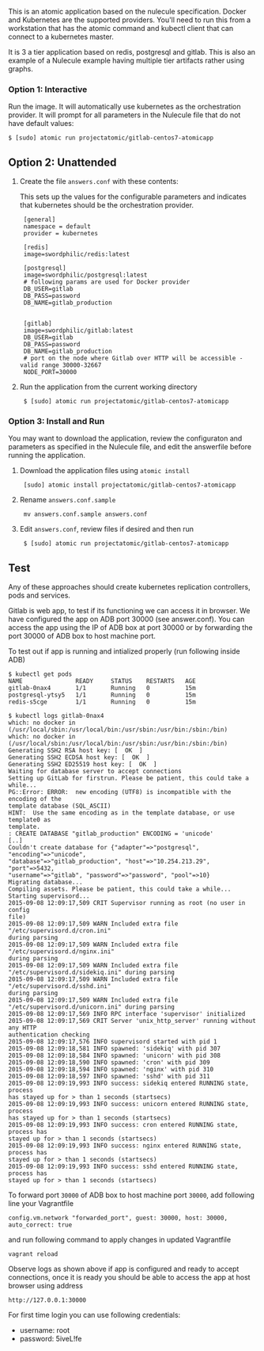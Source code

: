 This is an atomic application based on the nulecule specification. Docker and Kubernetes are the supported providers. You'll need to run this from a workstation that has the atomic command and kubectl client that can connect to a kubernetes master.

It is 3 a tier application based on redis, postgresql and gitlab. This is also an example of a Nulecule example having multiple tier artifacts rather using graphs.

### Option 1: Interactive

Run the image. It will automatically use kubernetes as the orchestration provider.  It will prompt for all parameters in the Nulecule file that do not have default values:

    $ [sudo] atomic run projectatomic/gitlab-centos7-atomicapp

## Option 2: Unattended

1. Create the file `answers.conf` with these contents:

    This sets up the values for the configurable parameters and indicates that kubernetes should be the orchestration provider.

        [general]
        namespace = default
        provider = kubernetes

        [redis]
        image=swordphilic/redis:latest

        [postgresql]
        image=swordphilic/postgresql:latest
        # following params are used for Docker provider
        DB_USER=gitlab
        DB_PASS=password
        DB_NAME=gitlab_production


        [gitlab]
        image=swordphilic/gitlab:latest
        DB_USER=gitlab
        DB_PASS=password
        DB_NAME=gitlab_production
        # port on the node where Gitlab over HTTP will be accessible - valid range 30000-32667
        NODE_PORT=30000


1. Run the application from the current working directory

        $ [sudo] atomic run projectatomic/gitlab-centos7-atomicapp

### Option 3: Install and Run

You may want to download the application, review the configuraton and parameters as specified in the Nulecule file, and edit the answerfile before running the application.

1. Download the application files using `atomic install`

        [sudo] atomic install projectatomic/gitlab-centos7-atomicapp

1. Rename `answers.conf.sample`

        mv answers.conf.sample answers.conf

1. Edit `answers.conf`, review files if desired and then run

        $ [sudo] atomic run projectatomic/gitlab-centos7-atomicapp

## Test
Any of these approaches should create kubernetes replication controllers, pods and services.

Gitlab is web app, to test if its functioning we can access it in browser.
We have configured the app on ADB port 30000 (see answer.conf). You can access
the app using the IP of ADB box at port 30000 or by forwarding the port 30000 of ADB box to
host machine port.

To test out if app is running and intialized properly (run following inside ADB)
```
$ kubectl get pods
NAME               READY     STATUS    RESTARTS   AGE
gitlab-0nax4       1/1       Running   0          15m
postgresql-ytsy5   1/1       Running   0          15m
redis-s5cge        1/1       Running   0          15m

$ kubectl logs gitlab-0nax4
which: no docker in
(/usr/local/sbin:/usr/local/bin:/usr/sbin:/usr/bin:/sbin:/bin)
which: no docker in
(/usr/local/sbin:/usr/local/bin:/usr/sbin:/usr/bin:/sbin:/bin)
Generating SSH2 RSA host key: [  OK  ]
Generating SSH2 ECDSA host key: [  OK  ]
Generating SSH2 ED25519 host key: [  OK  ]
Waiting for database server to accept connections
Setting up GitLab for firstrun. Please be patient, this could take a while...
PG::Error: ERROR:  new encoding (UTF8) is incompatible with the encoding of the
template database (SQL_ASCII)
HINT:  Use the same encoding as in the template database, or use template0 as
template.
: CREATE DATABASE "gitlab_production" ENCODING = 'unicode'
[..]
Couldn't create database for {"adapter"=>"postgresql", "encoding"=>"unicode",
"database"=>"gitlab_production", "host"=>"10.254.213.29", "port"=>5432,
"username"=>"gitlab", "password"=>"password", "pool"=>10}
Migrating database...
Compiling assets. Please be patient, this could take a while...
Starting supervisord...
2015-09-08 12:09:17,509 CRIT Supervisor running as root (no user in config
file)
2015-09-08 12:09:17,509 WARN Included extra file "/etc/supervisord.d/cron.ini"
during parsing
2015-09-08 12:09:17,509 WARN Included extra file "/etc/supervisord.d/nginx.ini"
during parsing
2015-09-08 12:09:17,509 WARN Included extra file
"/etc/supervisord.d/sidekiq.ini" during parsing
2015-09-08 12:09:17,509 WARN Included extra file "/etc/supervisord.d/sshd.ini"
during parsing
2015-09-08 12:09:17,509 WARN Included extra file
"/etc/supervisord.d/unicorn.ini" during parsing
2015-09-08 12:09:17,569 INFO RPC interface 'supervisor' initialized
2015-09-08 12:09:17,569 CRIT Server 'unix_http_server' running without any HTTP
authentication checking
2015-09-08 12:09:17,576 INFO supervisord started with pid 1
2015-09-08 12:09:18,581 INFO spawned: 'sidekiq' with pid 307
2015-09-08 12:09:18,584 INFO spawned: 'unicorn' with pid 308
2015-09-08 12:09:18,590 INFO spawned: 'cron' with pid 309
2015-09-08 12:09:18,594 INFO spawned: 'nginx' with pid 310
2015-09-08 12:09:18,597 INFO spawned: 'sshd' with pid 311
2015-09-08 12:09:19,993 INFO success: sidekiq entered RUNNING state, process
has stayed up for > than 1 seconds (startsecs)
2015-09-08 12:09:19,993 INFO success: unicorn entered RUNNING state, process
has stayed up for > than 1 seconds (startsecs)
2015-09-08 12:09:19,993 INFO success: cron entered RUNNING state, process has
stayed up for > than 1 seconds (startsecs)
2015-09-08 12:09:19,993 INFO success: nginx entered RUNNING state, process has
stayed up for > than 1 seconds (startsecs)
2015-09-08 12:09:19,993 INFO success: sshd entered RUNNING state, process has
stayed up for > than 1 seconds (startsecs)

```

To forward port `30000` of ADB box to host machine port `30000`, add following line your Vagrantfile

```
config.vm.network "forwarded_port", guest: 30000, host: 30000, auto_correct: true

```

and run following command to apply changes in updated Vagrantfile

```
vagrant reload
```

Observe logs as shown above if app is configured and ready to accept connections, once it is ready you should be able to access the app at host browser using address

```
http://127.0.0.1:30000
```

For first time login you can use following credentials:

 - username: root
 - password: 5iveL!fe
